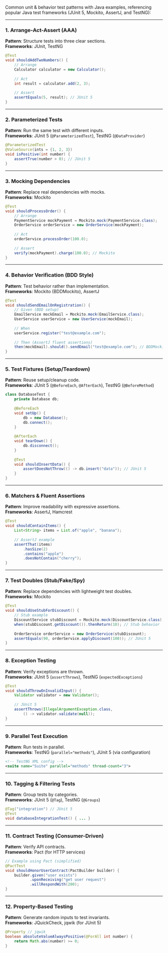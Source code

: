 Common unit & behavior test patterns with Java examples, referencing popular Java test frameworks (JUnit 5, Mockito, AssertJ, and TestNG):

---

### **1. Arrange-Act-Assert (AAA)**
**Pattern**: Structure tests into three clear sections.  
**Frameworks**: JUnit, TestNG  
```java
@Test
void shouldAddTwoNumbers() {
    // Arrange
    Calculator calculator = new Calculator();
    
    // Act
    int result = calculator.add(2, 3);
    
    // Assert
    assertEquals(5, result); // JUnit 5
}
```

---

### **2. Parameterized Tests**
**Pattern**: Run the same test with different inputs.  
**Frameworks**: JUnit 5 (`@ParameterizedTest`), TestNG (`@DataProvider`)  
```java
@ParameterizedTest
@ValueSource(ints = {1, 2, 3})
void isPositive(int number) {
    assertTrue(number > 0); // JUnit 5
}
```

---

### **3. Mocking Dependencies**
**Pattern**: Replace real dependencies with mocks.  
**Frameworks**: Mockito  
```java
@Test
void shouldProcessOrder() {
    // Arrange
    PaymentService mockPayment = Mockito.mock(PaymentService.class);
    OrderService orderService = new OrderService(mockPayment);
    
    // Act
    orderService.processOrder(100.0);
    
    // Assert
    verify(mockPayment).charge(100.0); // Mockito
}
```

---

### **4. Behavior Verification (BDD Style)**
**Pattern**: Test behavior rather than implementation.  
**Frameworks**: Mockito (BDDMockito), AssertJ  
```java
@Test
void shouldSendEmailOnRegistration() {
    // Given (BDD setup)
    EmailService mockEmail = Mockito.mock(EmailService.class);
    UserService userService = new UserService(mockEmail);
    
    // When
    userService.register("test@example.com");
    
    // Then (AssertJ fluent assertions)
    then(mockEmail).should().sendEmail("test@example.com"); // BDDMockito
}
```

---

### **5. Test Fixtures (Setup/Teardown)**
**Pattern**: Reuse setup/cleanup code.  
**Frameworks**: JUnit 5 (`@BeforeEach`, `@AfterEach`), TestNG (`@BeforeMethod`)  
```java
class DatabaseTest {
    private Database db;
    
    @BeforeEach
    void setUp() {
        db = new Database();
        db.connect();
    }
    
    @AfterEach
    void tearDown() {
        db.disconnect();
    }
    
    @Test
    void shouldInsertData() {
        assertDoesNotThrow(() -> db.insert("data")); // JUnit 5
    }
}
```

---

### **6. Matchers & Fluent Assertions**
**Pattern**: Improve readability with expressive assertions.  
**Frameworks**: AssertJ, Hamcrest  
```java
@Test
void shouldContainItems() {
    List<String> items = List.of("apple", "banana");
    
    // AssertJ example
    assertThat(items)
        .hasSize(2)
        .contains("apple")
        .doesNotContain("cherry");
}
```

---

### **7. Test Doubles (Stub/Fake/Spy)**
**Pattern**: Replace dependencies with lightweight test doubles.  
**Frameworks**: Mockito  
```java
@Test
void shouldUseStubForDiscount() {
    // Stub example
    DiscountService stubDiscount = Mockito.mock(DiscountService.class);
    when(stubDiscount.getDiscount()).thenReturn(10); // Stub behavior
    
    OrderService orderService = new OrderService(stubDiscount);
    assertEquals(90, orderService.applyDiscount(100)); // JUnit 5
}
```

---

### **8. Exception Testing**
**Pattern**: Verify exceptions are thrown.  
**Frameworks**: JUnit 5 (`assertThrows`), TestNG (`expectedExceptions`)  
```java
@Test
void shouldThrowOnInvalidInput() {
    Validator validator = new Validator();
    
    // JUnit 5
    assertThrows(IllegalArgumentException.class, 
        () -> validator.validate(null));
}
```

---

### **9. Parallel Test Execution**
**Pattern**: Run tests in parallel.  
**Frameworks**: TestNG (`parallel="methods"`), JUnit 5 (via configuration)  
```xml
<!-- TestNG XML config -->
<suite name="Suite" parallel="methods" thread-count="3">
```

---

### **10. Tagging & Filtering Tests**
**Pattern**: Group tests by categories.  
**Frameworks**: JUnit 5 (`@Tag`), TestNG (`@Groups`)  
```java
@Tag("integration") // JUnit 5
@Test
void databaseIntegrationTest() { ... }
```

---

### **11. Contract Testing (Consumer-Driven)**
**Pattern**: Verify API contracts.  
**Frameworks**: Pact (for HTTP services)  
```java
// Example using Pact (simplified)
@PactTest
void shouldHonorUserContract(PactBuilder builder) {
    builder.given("user exists")
           .uponReceiving("get user request")
           .willRespondWith(200);
}
```

---

### **12. Property-Based Testing**
**Pattern**: Generate random inputs to test invariants.  
**Frameworks**: JQuickCheck, jqwik (for JUnit 5)  
```java
@Property // jqwik
boolean absoluteValueAlwaysPositive(@ForAll int number) {
    return Math.abs(number) >= 0;
}
```